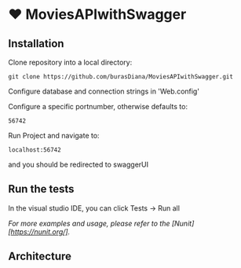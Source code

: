 # :heart: MoviesAPIwithSwagger

## Installation

Clone repository into a local directory:

```
git clone https://github.com/burasDiana/MoviesAPIwithSwagger.git
```
Configure database and connection strings in 'Web.config'

Configure a specific portnumber, otherwise defaults to:

```
56742
```
Run Project and navigate to:

```
localhost:56742
```
and you should be redirected to swaggerUI

## Run the tests

In the visual studio IDE, you can click Tests -> Run all

_For more examples and usage, please refer to the [Nunit][https://nunit.org/]._

## Architecture




